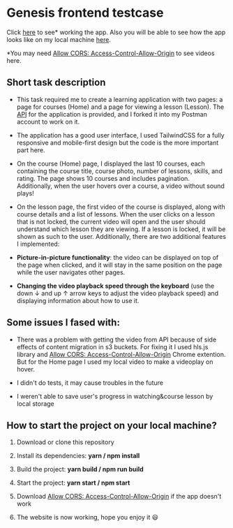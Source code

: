 # Genesis frontend testcase

Click [here](https://ksalpern-genesis-testcase.netlify.app/) to see\* working the app.
Also you will be able to see how the app looks like on my local machine [here](https://youtu.be/qByXLYBkQtI).

\*You may need [Allow CORS: Access-Control-Allow-Origin](https://chrome.google.com/webstore/detail/allow-cors-access-control/lhobafahddgcelffkeicbaginigeejlf) to see videos here.

## Short task description

- This task required me to create a learning application with two pages: a page for courses (Home) and a page for viewing a lesson (Lesson). The [API](https://www.postman.com/aninix/workspace/genesis-front-end-school/overview) for the application is provided, and I forked it into my Postman account to work on it.

- The application has a good user interface, I used TailwindCSS for a fully responsive and mobile-first design but the code is the more important part here.

- On the course (Home) page, I displayed the last 10 courses, each containing the course title, course photo, number of lessons, skills, and rating. The page shows 10 courses and includes pagination. Additionally, when the user hovers over a course, a video without sound plays!

- On the lesson page, the first video of the course is displayed, along with course details and a list of lessons. When the user clicks on a lesson that is not locked, the current video will open and the user should understand which lesson they are viewing. If a lesson is locked, it will be shown as such to the user. Additionally, there are two additional features I implemented:

- **Picture-in-picture functionality**: the video can be displayed on top of the page when clicked, and it will stay in the same position on the page while the user navigates other pages.
- **Changing the video playback speed through the keyboard** (use the down ↓ and up ↑ arrow keys to adjust the video playback speed) and displaying information about how to use it.

## Some issues I fased with:

- There was a problem with getting the video from API because of side effects of content migration in s3 buckets. For fixing it I used hls.js library and [Allow CORS: Access-Control-Allow-Origin](https://chrome.google.com/webstore/detail/allow-cors-access-control/lhobafahddgcelffkeicbaginigeejlf) Chrome extention. But for the Home page I used my local video to make a videoplay on hover.

- I didn't do tests, it may cause troubles in the future

- I weren't able to save user's progress in watching&course lesson by local storage

## How to start the project on your local machine?

1. Download or clone this repository

2. Install its dependencies: **yarn / npm install**

3. Build the project: **yarn build / npm run build**

4. Start the project: **yarn start / npm start**

5. Download [Allow CORS: Access-Control-Allow-Origin](https://chrome.google.com/webstore/detail/allow-cors-access-control/lhobafahddgcelffkeicbaginigeejlf) if the app doesn't work

6. The website is now working, hope you enjoy it 😃
